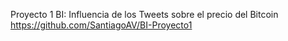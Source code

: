 Proyecto 1 BI: Influencia de los Tweets sobre el precio del Bitcoin
https://github.com/SantiagoAV/BI-Proyecto1
